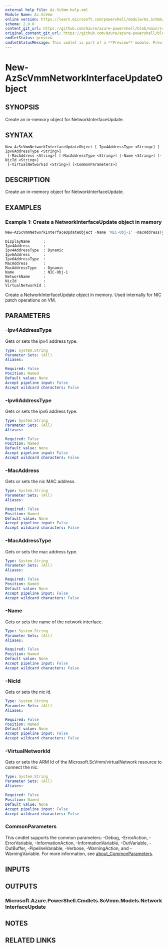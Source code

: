 ```yaml
---
external help file: Az.ScVmm-help.xml
Module Name: Az.ScVmm
online version: https://learn.microsoft.com/powershell/module/Az.ScVmm/new-azscvmmnetworkinterfaceupdateobject
schema: 2.0.0
content_git_url: https://github.com/Azure/azure-powershell/blob/main/src/ScVmm/ScVmm/help/New-AzScVmmNetworkInterfaceUpdateObject.md
original_content_git_url: https://github.com/Azure/azure-powershell/blob/main/src/ScVmm/ScVmm/help/New-AzScVmmNetworkInterfaceUpdateObject.md
cmdletStatus: preview
cmdletStatusMessage: This cmdlet is part of a **Preview** module. Preview versions aren't recommended for use in production environments. For more information, see https://aka.ms/azps-refstatus.
---
```


# New-AzScVmmNetworkInterfaceUpdateObject

## SYNOPSIS
Create an in-memory object for NetworkInterfaceUpdate.

## SYNTAX

```
New-AzScVmmNetworkInterfaceUpdateObject [-Ipv4AddressType <String>] [-Ipv6AddressType <String>]
 [-MacAddress <String>] [-MacAddressType <String>] [-Name <String>] [-NicId <String>]
 [-VirtualNetworkId <String>] [<CommonParameters>]
```

## DESCRIPTION
Create an in-memory object for NetworkInterfaceUpdate.

## EXAMPLES

### Example 1: Create a NetworkInterfaceUpdate object in memory
```powershell
New-AzScVmmNetworkInterfaceUpdateObject -Name 'NIC-Obj-1' -macAddressType 'Dynamic' -ipv4AddressType 'Dynamic'
```

```output
DisplayName      :
Ipv4Address      :
Ipv4AddressType  : Dynamic
Ipv6Address      :
Ipv6AddressType  :
MacAddress       :
MacAddressType   : Dynamic
Name             : NIC-Obj-1
NetworkName      :
NicId            :
VirtualNetworkId :
```

Create a NetworkInterfaceUpdate object in memory.
Used internally for NIC patch operations on VM.

## PARAMETERS

### -Ipv4AddressType
Gets or sets the ipv4 address type.

```yaml
Type: System.String
Parameter Sets: (All)
Aliases:

Required: False
Position: Named
Default value: None
Accept pipeline input: False
Accept wildcard characters: False
```

### -Ipv6AddressType
Gets or sets the ipv6 address type.

```yaml
Type: System.String
Parameter Sets: (All)
Aliases:

Required: False
Position: Named
Default value: None
Accept pipeline input: False
Accept wildcard characters: False
```

### -MacAddress
Gets or sets the nic MAC address.

```yaml
Type: System.String
Parameter Sets: (All)
Aliases:

Required: False
Position: Named
Default value: None
Accept pipeline input: False
Accept wildcard characters: False
```

### -MacAddressType
Gets or sets the mac address type.

```yaml
Type: System.String
Parameter Sets: (All)
Aliases:

Required: False
Position: Named
Default value: None
Accept pipeline input: False
Accept wildcard characters: False
```

### -Name
Gets or sets the name of the network interface.

```yaml
Type: System.String
Parameter Sets: (All)
Aliases:

Required: False
Position: Named
Default value: None
Accept pipeline input: False
Accept wildcard characters: False
```

### -NicId
Gets or sets the nic id.

```yaml
Type: System.String
Parameter Sets: (All)
Aliases:

Required: False
Position: Named
Default value: None
Accept pipeline input: False
Accept wildcard characters: False
```

### -VirtualNetworkId
Gets or sets the ARM Id of the Microsoft.ScVmm/virtualNetwork resource to connect the nic.

```yaml
Type: System.String
Parameter Sets: (All)
Aliases:

Required: False
Position: Named
Default value: None
Accept pipeline input: False
Accept wildcard characters: False
```

### CommonParameters
This cmdlet supports the common parameters: -Debug, -ErrorAction, -ErrorVariable, -InformationAction, -InformationVariable, -OutVariable, -OutBuffer, -PipelineVariable, -Verbose, -WarningAction, and -WarningVariable. For more information, see [about_CommonParameters](http://go.microsoft.com/fwlink/?LinkID=113216).

## INPUTS

## OUTPUTS

### Microsoft.Azure.PowerShell.Cmdlets.ScVmm.Models.NetworkInterfaceUpdate

## NOTES

## RELATED LINKS
